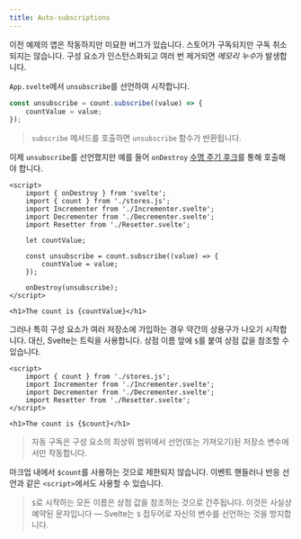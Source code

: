 ```yaml
---
title: Auto-subscriptions
---
```


이전 예제의 앱은 작동하지만 미묘한 버그가 있습니다. 스토어가 구독되지만 구독 취소되지는 않습니다. 구성 요소가 인스턴스화되고 여러 번 제거되면 *메모리 누수*가 발생합니다.

`App.svelte`에서 `unsubscribe`를 선언하여 시작합니다.

```js
const unsubscribe = count.subscribe((value) => {
	countValue = value;
});
```
> `subscribe` 메서드를 호출하면 `unsubscribe` 함수가 반환됩니다.

이제 `unsubscribe`를 선언했지만 예를 들어 `onDestroy` [수명 주기 후크](/tutorial/ondestroy)를 통해 호출해야 합니다.

```svelte
<script>
	import { onDestroy } from 'svelte';
	import { count } from './stores.js';
	import Incrementer from './Incrementer.svelte';
	import Decrementer from './Decrementer.svelte';
	import Resetter from './Resetter.svelte';

	let countValue;

	const unsubscribe = count.subscribe((value) => {
		countValue = value;
	});

	onDestroy(unsubscribe);
</script>

<h1>The count is {countValue}</h1>
```

그러나 특히 구성 요소가 여러 저장소에 가입하는 경우 약간의 상용구가 나오기 시작합니다. 대신, Svelte는 트릭을 사용합니다. 상점 이름 앞에 `$`를 붙여 상점 값을 참조할 수 있습니다.

```svelte
<script>
	import { count } from './stores.js';
	import Incrementer from './Incrementer.svelte';
	import Decrementer from './Decrementer.svelte';
	import Resetter from './Resetter.svelte';
</script>

<h1>The count is {$count}</h1>
```

> 자동 구독은 구성 요소의 최상위 범위에서 선언(또는 가져오기)된 저장소 변수에서만 작동합니다.

마크업 내에서 `$count`를 사용하는 것으로 제한되지 않습니다. 이벤트 핸들러나 반응 선언과 같은 `<script>`에서도 사용할 수 있습니다.

> `$`로 시작하는 모든 이름은 상점 값을 참조하는 것으로 간주됩니다. 이것은 사실상 예약된 문자입니다 — Svelte는 `$` 접두어로 자신의 변수를 선언하는 것을 방지합니다.
